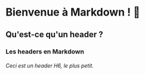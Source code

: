 # Bienvenue à Markdown ! 👋

## Qu'est-ce qu'un header ?

### Les headers en Markdown

###### Ceci est un header H6, le plus petit.

